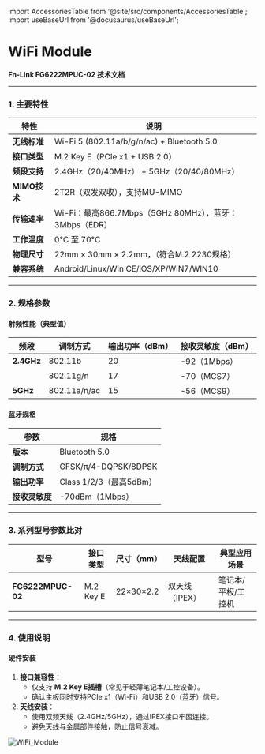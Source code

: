 import AccessoriesTable from '@site/src/components/AccessoriesTable';
import useBaseUrl from '@docusaurus/useBaseUrl';

# WiFi Module

**Fn-Link FG6222MPUC-02 技术文档**

---

### 1. 主要特性
| 特性         | 说明                                                   |
| ------------ | ------------------------------------------------------ |
| **无线标准** | Wi-Fi 5 (802.11a/b/g/n/ac) + Bluetooth 5.0             |
| **接口类型** | M.2 Key E（PCIe x1 + USB 2.0）                         |
| **频段支持** | 2.4GHz（20/40MHz） + 5GHz（20/40/80MHz）               |
| **MIMO技术** | 2T2R（双发双收），支持MU-MIMO                          |
| **传输速率** | Wi-Fi：最高866.7Mbps（5GHz 80MHz），蓝牙：3Mbps（EDR） |
| **工作温度** | 0°C 至 70°C                                            |
| **物理尺寸** | 22mm × 30mm × 2.2mm，（符合M.2 2230规格）              |
| **兼容系统** | Android/Linux/Win CE/iOS/XP/WIN7/WIN10                 |

---

### 2. 规格参数
#### **射频性能（典型值）**
| 频段       | 调制方式     | 输出功率（dBm） | 接收灵敏度（dBm） |
| ---------- | ------------ | --------------- | ----------------- |
| **2.4GHz** | 802.11b      | 20              | -92（1Mbps）      |
|            | 802.11g/n    | 17              | -70（MCS7）       |
| **5GHz**   | 802.11a/n/ac | 15              | -56（MCS9）       |

#### **蓝牙规格**
| 参数           | 规格                    |
| -------------- | ----------------------- |
| **版本**       | Bluetooth 5.0           |
| **调制方式**   | GFSK/π/4-DQPSK/8DPSK    |
| **输出功率**   | Class 1/2/3（最高5dBm） |
| **接收灵敏度** | -70dBm（1Mbps）         |

---

### 3. 系列型号参数比对
| 型号              | 接口类型  | 尺寸（mm） | 天线配置       | 典型应用场景       |
| ----------------- | --------- | ---------- | -------------- | ------------------ |
| **FG6222MPUC-02** | M.2 Key E | 22×30×2.2  | 双天线（IPEX） | 笔记本/平板/工控机 |

---

### 4. 使用说明
#### **硬件安装**
1. **接口兼容性**：  
   - 仅支持 **M.2 Key E插槽**（常见于轻薄笔记本/工控设备）。  
   - 确认主板同时支持PCIe x1（Wi-Fi）和USB 2.0（蓝牙）信号。  
2. **天线安装**：  
   - 使用双频天线（2.4GHz/5GHz），通过IPEX接口牢固连接。  
   - 避免天线与金属部件接触，防止信号衰减。

<div style={{ display: 'grid', gridTemplateColumns: '1fr', gap: '20px', justifyContent: 'center', alignItems: 'center' }}>
  <img src={useBaseUrl('/img/Hardware_Dev_Resources/WiFi_Module/WiFi_Module.jpg')} alt="WiFi_Module" style={{ height: '400px', objectFit: 'contain', margin: '0 auto' }} />
</div>